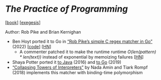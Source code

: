 # *The Practice of Programming*

[[book](https://archive.org/details/practiceofprogra0000kern)]
[[exegesis](https://www.cs.princeton.edu/courses/archive/spr09/cos333/beautiful.html)]

Author: Rob Pike and Brian Kernighan

- Ben Hoyt ported it to Go in [“Rob Pike’s simple C regex matcher in Go”](https://benhoyt.com/writings/rob-pike-regex/)
  (2022) [[code](https://github.com/benhoyt/repike/tree/master)] [[HN](https://news.ycombinator.com/item?id=32434412)]
  - A commenter patched it to make the runtime runtime
    *O(len(pattern) \* len(text))* instead of exponential by memoizing failures
    [[HN](https://news.ycombinator.com/item?id=32434412#32436442)]
- Shaya Potter ported it [to Java](https://github.com/sjpotter/regex) (2016) and
  [to Go](https://github.com/sjpotter/regex-go) (2019)
- [“Collapsing Towers of Interpreters”](https://www.cs.purdue.edu/homes/rompf/papers/amin-popl18.pdf)
  by Nada Amin and Tiark Rompf (2018) implements this matcher with binding-time
  polymorphism
